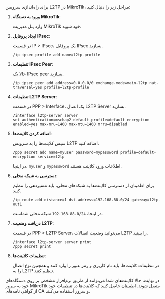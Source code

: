برای راه‌اندازی سرویس L2TP در MikroTik، مراحل زیر را دنبال کنید:

1. **ورود به دستگاه MikroTik**:

   وارد پنل مدیریت MikroTik خود شوید.

2. **ایجاد پروفایل IPsec**:

   در قسمت IP > IPsec، یک پروفایل IPsec بسازید.

   ```
   /ip ipsec profile add name=l2tp-profile
   ```

3. **تنظیمات IPsec Peer**:

   حالا یک IPsec peer بسازید.

   ```
   /ip ipsec peer add address=0.0.0.0/0 exchange-mode=main-l2tp nat-traversal=yes profile=l2tp-profile
   ```

4. **تنظیمات L2TP Server**:

   در قسمت PPP > Interface، یک اتصال L2TP Server بسازید.

   ```
   /interface l2tp-server server
   set authentication=mschap2 default-profile=default-encryption enabled=yes max-mru=1460 max-mtu=1460 mrru=disabled
   ```

5. **اضافه کردن کلاینت‌ها**:

   سپس کلاینت‌ها را به سرویس L2TP اضافه کنید.

   ```
   /ppp secret add name=myuser password=mypassword profile=default-encryption service=l2tp
   ```

   در اینجا، `myuser` و `mypassword` اطلاعات ورود کلاینت هستند.

6. **دسترسی به شبکه محلی**:

   برای اطمینان از دسترسی کلاینت‌ها به شبکه‌های محلی، باید مسیردهی را تنظیم کنید.

   ```
   /ip route add distance=1 dst-address=192.168.88.0/24 gateway=l2tp-out1
   ```

   در اینجا، `192.168.88.0/24` شبکه محلی شماست.

7. **دریافت وضعیت L2TP**:

   در قسمت PPP > L2TP Server، می‌توانید وضعیت اتصالات L2TP را ببینید.

   ```
   /interface l2tp-server server print
   /ppp secret print
   ```

8. **تنظیمات کلاینت‌ها**:

   در تنظیمات کلاینت‌ها، باید نام کاربری و رمز عبور را وارد کنند و همچنین نوع اتصال را به L2TP تنظیم کنند.

در نهایت، حالا کلاینت‌های شما می‌توانند از طریق نرم‌افزار مشخص بر روی دستگاه‌های خود به سرور MikroTik متصل شوند. اطمینان حاصل کنید که کلاینت‌ها در تنظیمات خود از گواهی نامه‌های CA و سرور استفاده می‌کنند.
